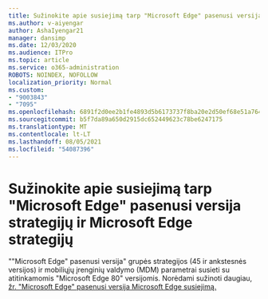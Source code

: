 ```yaml
---
title: Sužinokite apie susiejimą tarp "Microsoft Edge" pasenusi versija strategijų ir Microsoft Edge strategijų
ms.author: v-aiyengar
author: AshaIyengar21
manager: dansimp
ms.date: 12/03/2020
ms.audience: ITPro
ms.topic: article
ms.service: o365-administration
ROBOTS: NOINDEX, NOFOLLOW
localization_priority: Normal
ms.custom:
- "9003843"
- "7095"
ms.openlocfilehash: 6891f2d0ee2b1fe4893d5b6173737f8ba20e2d50ef68e51a764e5f9f1fc7f790
ms.sourcegitcommit: b5f7da89a650d2915dc652449623c78be6247175
ms.translationtype: MT
ms.contentlocale: lt-LT
ms.lasthandoff: 08/05/2021
ms.locfileid: "54087396"
---
```

# <a name="learn-about-mapping-between-microsoft-edge-legacy-policies-and-microsoft-edge-policies"></a>Sužinokite apie susiejimą tarp "Microsoft Edge" pasenusi versija strategijų ir Microsoft Edge strategijų

""Microsoft Edge" pasenusi versija" grupės strategijos (45 ir ankstesnės versijos) ir mobiliųjų įrenginių valdymo (MDM) parametrai susieti su atitinkamomis "Microsoft Edge 80" versijomis. Norėdami sužinoti daugiau, [žr. "Microsoft Edge" pasenusi versija Microsoft Edge susiejimą.](https://go.microsoft.com/fwlink/?linkid=2141665)